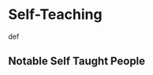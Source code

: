 <html lang="en">
<head>
    <meta charset="UTF-8">
    <meta name="viewport" content="width=device-width, initial-scale=1.0">
    <link rel="stylesheet" href="edit.css">
    <title>Document</title>
</head>
<body>
    <h1>Self-Teaching</h1>
    <p>def</p>
    <h2>Notable Self Taught People</h2>
</body>
</html>
